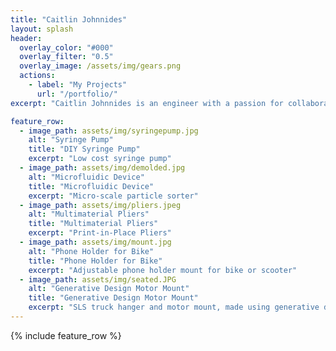 ```yaml
---
title: "Caitlin Johnnides"
layout: splash
header:
  overlay_color: "#000"
  overlay_filter: "0.5"
  overlay_image: /assets/img/gears.png
  actions:
    - label: "My Projects"
      url: "/portfolio/"
excerpt: "Caitlin Johnnides is an engineer with a passion for collaboration and innovation in the medical device industry. She has a great interest in 3D printing and rapid prototyping. Learn more about Caitlin and her projects here! "

feature_row:
  - image_path: assets/img/syringepump.jpg
    alt: "Syringe Pump"
    title: "DIY Syringe Pump"
    excerpt: "Low cost syringe pump"
  - image_path: assets/img/demolded.jpg
    alt: "Microfluidic Device"
    title: "Microfluidic Device"
    excerpt: "Micro-scale particle sorter"
  - image_path: assets/img/pliers.jpeg
    alt: "Multimaterial Pliers"
    title: "Multimaterial Pliers"
    excerpt: "Print-in-Place Pliers"
  - image_path: assets/img/mount.jpg
    alt: "Phone Holder for Bike"
    title: "Phone Holder for Bike"
    excerpt: "Adjustable phone holder mount for bike or scooter"
  - image_path: assets/img/seated.JPG
    alt: "Generative Design Motor Mount"
    title: "Generative Design Motor Mount"
    excerpt: "SLS truck hanger and motor mount, made using generative design"
---
```


{% include feature_row %}

